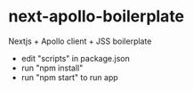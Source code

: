 # next-apollo-boilerplate
Nextjs + Apollo client + JSS boilerplate

- edit "scripts" in package.json
- run "npm install"
- run "npm start" to run app
